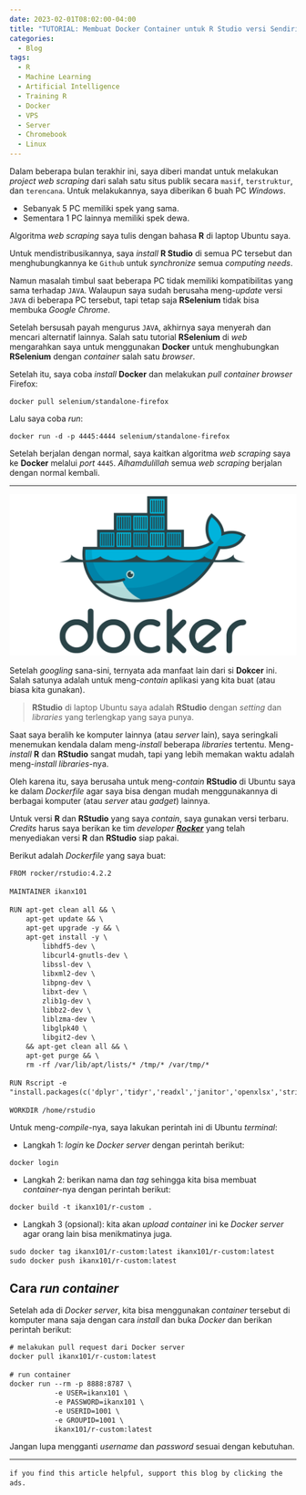 ```yaml
---
date: 2023-02-01T08:02:00-04:00
title: "TUTORIAL: Membuat Docker Container untuk R Studio versi Sendiri"
categories:
  - Blog
tags:
  - R
  - Machine Learning
  - Artificial Intelligence
  - Training R
  - Docker
  - VPS
  - Server
  - Chromebook
  - Linux
---
```


Dalam beberapa bulan terakhir ini, saya diberi mandat untuk melakukan _project web scraping_ dari salah satu situs publik secara `masif`, `terstruktur`, dan `terencana`. Untuk melakukannya, saya diberikan 6 buah PC _Windows_.

- Sebanyak 5 PC memiliki spek yang sama.
- Sementara 1 PC lainnya memiliki spek dewa.

Algoritma _web scraping_ saya tulis dengan bahasa __R__ di laptop Ubuntu saya.

Untuk mendistribusikannya, saya _install_ __R Studio__ di semua PC tersebut dan menghubungkannya ke `Github` untuk _synchronize_ semua _computing needs_.

Namun masalah timbul saat beberapa PC tidak memiliki kompatibilitas yang sama terhadap `JAVA`. Walaupun saya sudah berusaha meng-_update_ versi `JAVA` di beberapa PC tersebut, tapi tetap saja __RSelenium__ tidak bisa membuka _Google Chrome_.

Setelah bersusah payah mengurus `JAVA`, akhirnya saya menyerah dan mencari alternatif lainnya. Salah satu tutorial __RSelenium__ di _web_ mengarahkan saya untuk menggunakan __Docker__ untuk menghubungkan __RSelenium__ dengan _container_ salah satu _browser_.

Setelah itu, saya coba _install_ __Docker__ dan melakukan _pull_ _container browser_ Firefox:

```
docker pull selenium/standalone-firefox
```

Lalu saya coba _run_:

```
docker run -d -p 4445:4444 selenium/standalone-firefox
```

Setelah berjalan dengan normal, saya kaitkan algoritma _web scraping_ saya ke __Docker__ melalui _port_ `4445`. _Alhamdulillah_ semua _web scraping_ berjalan dengan normal kembali.

---

![](https://raw.githubusercontent.com/ikanx101/ikanx101.github.io/master/_posts/training%20R/docker/docker.png)<!-- -->

Setelah _googling_ sana-sini, ternyata ada manfaat lain dari si __Dokcer__ ini. Salah satunya adalah untuk meng-_contain_ aplikasi yang kita buat (atau biasa kita gunakan).

> __RStudio__ di laptop Ubuntu saya adalah __RStudio__ dengan _setting_ dan _libraries_ yang terlengkap yang saya punya.

Saat saya beralih ke komputer lainnya (atau _server_ lain), saya seringkali menemukan kendala dalam meng-_install_ beberapa _libraries_ tertentu. Meng-_install_ __R__ dan __RStudio__ sangat mudah, tapi yang lebih memakan waktu adalah meng-_install libraries_-nya.

Oleh karena itu, saya berusaha untuk meng-_contain_ __RStudio__ di Ubuntu saya ke dalam _Dockerfile_ agar saya bisa dengan mudah menggunakannya di berbagai komputer (atau _server_ atau _gadget_) lainnya.

Untuk versi __R__ dan __RStudio__ yang saya _contain_, saya gunakan versi terbaru. _Credits_ harus saya berikan ke tim _developer_ [___Rocker___](https://hub.docker.com/r/rocker/rstudio) yang telah menyediakan versi __R__ dan __RStudio__ siap pakai.

Berikut adalah _Dockerfile_ yang saya buat:

```
FROM rocker/rstudio:4.2.2

MAINTAINER ikanx101

RUN apt-get clean all && \
	apt-get update && \
	apt-get upgrade -y && \
	apt-get install -y \
		libhdf5-dev \
		libcurl4-gnutls-dev \
		libssl-dev \
		libxml2-dev \
		libpng-dev \
		libxt-dev \
		zlib1g-dev \
		libbz2-dev \
		liblzma-dev \
		libglpk40 \
		libgit2-dev \
	&& apt-get clean all && \
	apt-get purge && \
	rm -rf /var/lib/apt/lists/* /tmp/* /var/tmp/*

RUN Rscript -e "install.packages(c('dplyr','tidyr','readxl','janitor','openxlsx','stringr','knitr','checkmate','htmlwidgets','rvest','ggplot2','txtplot','tidytext','reshape2','readxl','ggpubr','ggrepel','ROI','ompr','ompr.roi','ROI.plugin.glpk','rmarkdown','RSelenium','gganimate','av'));"

WORKDIR /home/rstudio
```

Untuk meng-_compile_-nya, saya lakukan perintah ini di Ubuntu _terminal_:



- Langkah 1: _login_ ke _Docker server_ dengan perintah berikut:

```
docker login
```

- Langkah 2: berikan nama dan _tag_ sehingga kita bisa membuat _container_-nya dengan perintah berikut:

```
docker build -t ikanx101/r-custom . 
```

- Langkah 3 (opsional): kita akan _upload_ _container_ ini ke _Docker server_ agar orang lain bisa menikmatinya juga.

```
sudo docker tag ikanx101/r-custom:latest ikanx101/r-custom:latest
sudo docker push ikanx101/r-custom:latest
```

## Cara _run container_

Setelah ada di _Docker server_, kita bisa menggunakan _container_ tersebut di komputer mana saja dengan cara _install_ dan buka _Docker_ dan berikan perintah berikut:

```
# melakukan pull request dari Docker server
docker pull ikanx101/r-custom:latest

# run container
docker run --rm -p 8888:8787 \
           -e USER=ikanx101 \
           -e PASSWORD=ikanx101 \
           -e USERID=1001 \
           -e GROUPID=1001 \
           ikanx101/r-custom:latest
```

Jangan lupa mengganti _username_ dan _password_ sesuai dengan kebutuhan.

---

`if you find this article helpful, support this blog by clicking the ads.`